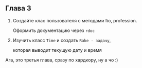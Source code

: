 ## Глава 3

1. Создайте клас пользователя с методами  fio, profession.

   Оформить документацию через ```rdoc```

2. Изучить класс ```Time``` и создать ```Rake - задачу```,

   которая выводит текущую дату и время


Ага, это третья глава, сразу по хардкору, ну а чо :)
